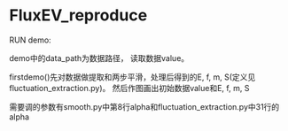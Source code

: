 # FluxEV_reproduce

RUN demo:

demo中的data_path为数据路径， 读取数据value。

firstdemo()先对数据做提取和两步平滑，处理后得到的E, f, m, S(定义见fluctuation_extraction.py)。
然后作图画出初始数据value和E, f, m, S

需要调的参数有smooth.py中第8行alpha和fluctuation_extraction.py中31行的alpha